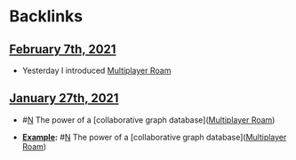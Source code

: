 
# Backlinks
## [February 7th, 2021](<February 7th, 2021.md>)
- Yesterday I introduced [Multiplayer Roam](<Multiplayer Roam.md>)

## [January 27th, 2021](<January 27th, 2021.md>)
- #[N](<N.md>) The power of a [collaborative graph database]([Multiplayer Roam](<Multiplayer Roam.md>))

- **[Example](<Example.md>):** #[N](<N.md>) The power of a [collaborative graph database]([Multiplayer Roam](<Multiplayer Roam.md>))

